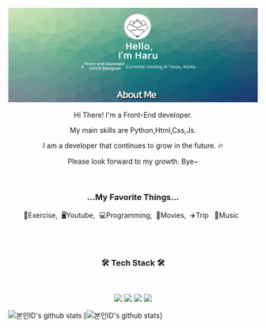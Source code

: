 ![title](README.assets/md%20page.png)



<p align="center">  Hi There! I'm a Front-End developer.</p>
<p align="center">   My main skills are Python,Html,Css,Js.</p>
<p align="center">  I am a developer that continues to grow in the future. 🔥</p>
<p align="center">  Please look forward to my growth. Bye~</p>

<br>

<h3 align="center"> ...My Favorite Things...</h3>
<p align="center">💪Exercise,&nbsp;&nbsp;🖥Youtube,&nbsp;&nbsp;💻Programming,&nbsp;&nbsp;🎥Movies,&nbsp;&nbsp;✈️Trip&nbsp;&nbsp; 🎵Music&nbsp;&nbsp; </p>

<br>
<br>

<h3 align="center"><b>  🛠 Tech Stack 🛠</b></h3>

</br>

<p align="center">
<img src="https://img.shields.io/badge/Python-blue?style=flat-square&logo=Python&logoColor=white"/></a>
<img src="https://img.shields.io/badge/HTML-orange?style=flat-square&logo=HTML&logoColor=white"/></a>
<img src="https://img.shields.io/badge/Javascript-yellow?style=flat-square&logo=Javascript&logoColor=white"/></a>
<img src="https://img.shields.io/badge/CSS3-1572B6?style=flat-square&logo=CSS3&logoColor=white"/></a> 
</p>

![본인ID's github stats](https://github-readme-stats.vercel.app/api?username=Haru-arp&show_icons=true)
[![본인ID's github stats](https://github-readme-stats.vercel.app/api/top-langs/?username=Haru-arp&show_icons=true&hide_border=true&title_color=004386&icon_color=004386&layout=compact)]


